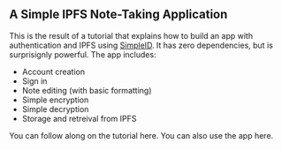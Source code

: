 ## A Simple IPFS Note-Taking Application

This is the result of a tutorial that explains how to build an app with authentication and IPFS using [SimpleID](https://simpleid.xyz). It has zero dependencies, but is surprisignly powerful. The app includes: 

* Account creation  
* Sign in  
* Note editing (with basic formatting)  
* Simple encryption  
* Simple decryption  
* Storage and retreival from IPFS  

You can follow along on the tutorial here. You can also use the app here. 